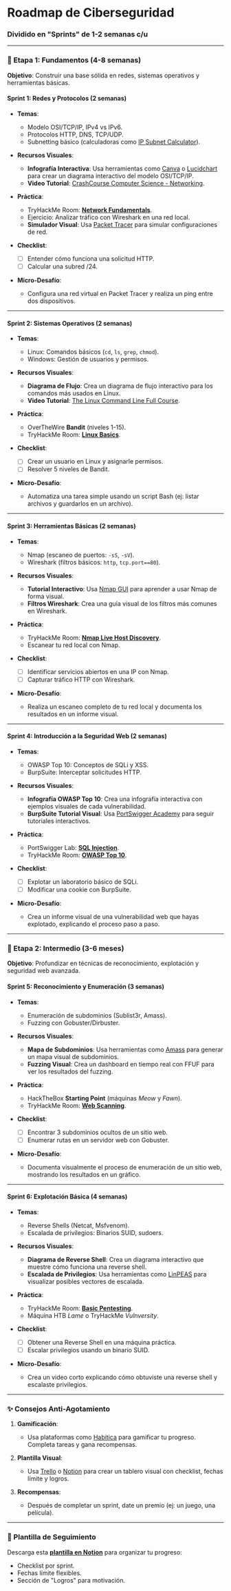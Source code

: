 # **Roadmap de Ciberseguridad**  
### **Dividido en "Sprints" de 1-2 semanas c/u**

---

### **📌 Etapa 1: Fundamentos (4-8 semanas)**  
**Objetivo**: Construir una base sólida en redes, sistemas operativos y herramientas básicas.

#### **Sprint 1: Redes y Protocolos (2 semanas)**  
- **Temas**:  
  - Modelo OSI/TCP/IP, IPv4 vs IPv6.  
  - Protocolos HTTP, DNS, TCP/UDP.  
  - Subnetting básico (calculadoras como [IP Subnet Calculator](https://www.calculator.net/ip-subnet-calculator.html)).  

- **Recursos Visuales**:  
  - **Infografía Interactiva**: Usa herramientas como [Canva](https://www.canva.com/) o [Lucidchart](https://www.lucidchart.com/) para crear un diagrama interactivo del modelo OSI/TCP/IP.  
  - **Video Tutorial**: [CrashCourse Computer Science - Networking](https://www.youtube.com/watch?v=7_LPdttKXPc).  

- **Práctica**:  
  - TryHackMe Room: [**Network Fundamentals**](https://tryhackme.com/room/networkfundamentals).  
  - Ejercicio: Analizar tráfico con Wireshark en una red local.  
  - **Simulador Visual**: Usa [Packet Tracer](https://www.netacad.com/courses/packet-tracer) para simular configuraciones de red.  

- **Checklist**:  
  - [ ] Entender cómo funciona una solicitud HTTP.  
  - [ ] Calcular una subred /24.  

- **Micro-Desafío**:  
  - Configura una red virtual en Packet Tracer y realiza un ping entre dos dispositivos.  

---

#### **Sprint 2: Sistemas Operativos (2 semanas)**  
- **Temas**:  
  - Linux: Comandos básicos (`cd`, `ls`, `grep`, `chmod`).  
  - Windows: Gestión de usuarios y permisos.  

- **Recursos Visuales**:  
  - **Diagrama de Flujo**: Crea un diagrama de flujo interactivo para los comandos más usados en Linux.  
  - **Video Tutorial**: [The Linux Command Line Full Course](https://www.youtube.com/watch?v=ZtqBQ68cfJc).  

- **Práctica**:  
  - OverTheWire **Bandit** (niveles 1-15).  
  - TryHackMe Room: [**Linux Basics**](https://tryhackme.com/room/linuxbasics).  

- **Checklist**:  
  - [ ] Crear un usuario en Linux y asignarle permisos.  
  - [ ] Resolver 5 niveles de Bandit.  

- **Micro-Desafío**:  
  - Automatiza una tarea simple usando un script Bash (ej: listar archivos y guardarlos en un archivo).  

---

#### **Sprint 3: Herramientas Básicas (2 semanas)**  
- **Temas**:  
  - Nmap (escaneo de puertos: `-sS`, `-sV`).  
  - Wireshark (filtros básicos: `http`, `tcp.port==80`).  

- **Recursos Visuales**:  
  - **Tutorial Interactivo**: Usa [Nmap GUI](https://github.com/vanhauser-thc/Nmap-GUI) para aprender a usar Nmap de forma visual.  
  - **Filtros Wireshark**: Crea una guía visual de los filtros más comunes en Wireshark.  

- **Práctica**:  
  - TryHackMe Room: [**Nmap Live Host Discovery**](https://tryhackme.com/room/nmap01).  
  - Escanear tu red local con Nmap.  

- **Checklist**:  
  - [ ] Identificar servicios abiertos en una IP con Nmap.  
  - [ ] Capturar tráfico HTTP con Wireshark.  

- **Micro-Desafío**:  
  - Realiza un escaneo completo de tu red local y documenta los resultados en un informe visual.  

---

#### **Sprint 4: Introducción a la Seguridad Web (2 semanas)**  
- **Temas**:  
  - OWASP Top 10: Conceptos de SQLi y XSS.  
  - BurpSuite: Interceptar solicitudes HTTP.  

- **Recursos Visuales**:  
  - **Infografía OWASP Top 10**: Crea una infografía interactiva con ejemplos visuales de cada vulnerabilidad.  
  - **BurpSuite Tutorial Visual**: Usa [PortSwigger Academy](https://portswigger.net/web-security) para seguir tutoriales interactivos.  

- **Práctica**:  
  - PortSwigger Lab: [**SQL Injection**](https://portswigger.net/web-security/sql-injection).  
  - TryHackMe Room: [**OWASP Top 10**](https://tryhackme.com/room/owasptop10).  

- **Checklist**:  
  - [ ] Explotar un laboratorio básico de SQLi.  
  - [ ] Modificar una cookie con BurpSuite.  

- **Micro-Desafío**:  
  - Crea un informe visual de una vulnerabilidad web que hayas explotado, explicando el proceso paso a paso.  

---

### **📌 Etapa 2: Intermedio (3-6 meses)**  
**Objetivo**: Profundizar en técnicas de reconocimiento, explotación y seguridad web avanzada.

#### **Sprint 5: Reconocimiento y Enumeración (3 semanas)**  
- **Temas**:  
  - Enumeración de subdominios (Sublist3r, Amass).  
  - Fuzzing con Gobuster/Dirbuster.  

- **Recursos Visuales**:  
  - **Mapa de Subdominios**: Usa herramientas como [Amass](https://github.com/OWASP/Amass) para generar un mapa visual de subdominios.  
  - **Fuzzing Visual**: Crea un dashboard en tiempo real con FFUF para ver los resultados del fuzzing.  

- **Práctica**:  
  - HackTheBox **Starting Point** (máquinas *Meow* y *Fawn*).  
  - TryHackMe Room: [**Web Scanning**](https://tryhackme.com/room/webbasics).  

- **Checklist**:  
  - [ ] Encontrar 3 subdominios ocultos de un sitio web.  
  - [ ] Enumerar rutas en un servidor web con Gobuster.  

- **Micro-Desafío**:  
  - Documenta visualmente el proceso de enumeración de un sitio web, mostrando los resultados en un gráfico.  

---

#### **Sprint 6: Explotación Básica (4 semanas)**  
- **Temas**:  
  - Reverse Shells (Netcat, Msfvenom).  
  - Escalada de privilegios: Binarios SUID, sudoers.  

- **Recursos Visuales**:  
  - **Diagrama de Reverse Shell**: Crea un diagrama interactivo que muestre cómo funciona una reverse shell.  
  - **Escalada de Privilegios**: Usa herramientas como [LinPEAS](https://github.com/carlospolop/PEASS-ng) para visualizar posibles vectores de escalada.  

- **Práctica**:  
  - TryHackMe Room: [**Basic Pentesting**](https://tryhackme.com/room/basicpentestingjt).  
  - Máquina HTB *Lame* o TryHackMe *Vulnversity*.  

- **Checklist**:  
  - [ ] Obtener una Reverse Shell en una máquina práctica.  
  - [ ] Escalar privilegios usando un binario SUID.  

- **Micro-Desafío**:  
  - Crea un video corto explicando cómo obtuviste una reverse shell y escalaste privilegios.  

---

### **✨ Consejos Anti-Agotamiento**  
1. **Gamificación**:  
   - Usa plataformas como [Habitica](https://habitica.com/) para gamificar tu progreso. Completa tareas y gana recompensas.  

2. **Plantilla Visual**:  
   - Usa [Trello](https://trello.com/) o [Notion](https://www.notion.so/) para crear un tablero visual con checklist, fechas límite y logros.  

3. **Recompensas**:  
   - Después de completar un sprint, date un premio (ej: un juego, una película).  

---

### **📂 Plantilla de Seguimiento**  
Descarga esta [**plantilla en Notion**](https://www.notion.so/) para organizar tu progreso:  
- Checklist por sprint.  
- Fechas límite flexibles.  
- Sección de "Logros" para motivación.  

